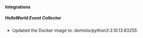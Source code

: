 #### Integrations

##### HelloWorld Event Collector

- Updated the Docker image to: *demisto/python3:3.10.13.83255*.